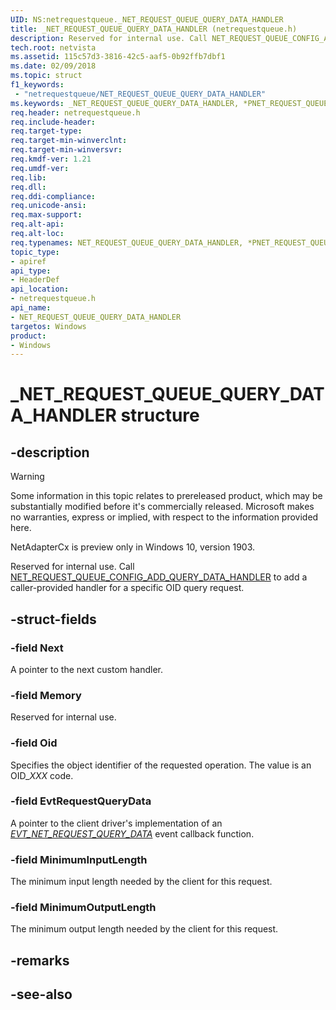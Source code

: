 ```yaml
---
UID: NS:netrequestqueue._NET_REQUEST_QUEUE_QUERY_DATA_HANDLER
title: _NET_REQUEST_QUEUE_QUERY_DATA_HANDLER (netrequestqueue.h)
description: Reserved for internal use. Call NET_REQUEST_QUEUE_CONFIG_ADD_QUERY_DATA_HANDLER to add a caller-provided handler for a specific OID query request.
tech.root: netvista
ms.assetid: 115c57d3-3816-42c5-aaf5-0b92ffb7dbf1
ms.date: 02/09/2018
ms.topic: struct
f1_keywords:
 - "netrequestqueue/NET_REQUEST_QUEUE_QUERY_DATA_HANDLER"
ms.keywords: _NET_REQUEST_QUEUE_QUERY_DATA_HANDLER, *PNET_REQUEST_QUEUE_QUERY_DATA_HANDLER, NET_REQUEST_QUEUE_QUERY_DATA_HANDLER, 
req.header: netrequestqueue.h
req.include-header:
req.target-type:
req.target-min-winverclnt:
req.target-min-winversvr:
req.kmdf-ver: 1.21
req.umdf-ver:
req.lib:
req.dll:
req.ddi-compliance:
req.unicode-ansi:
req.max-support:
req.alt-api:
req.alt-loc:
req.typenames: NET_REQUEST_QUEUE_QUERY_DATA_HANDLER, *PNET_REQUEST_QUEUE_QUERY_DATA_HANDLER
topic_type: 
- apiref
api_type: 
- HeaderDef
api_location:
- netrequestqueue.h
api_name: 
- NET_REQUEST_QUEUE_QUERY_DATA_HANDLER
targetos: Windows
product:
- Windows
---
```


# _NET_REQUEST_QUEUE_QUERY_DATA_HANDLER structure

## -description

> [!WARNING]
> Some information in this topic relates to prereleased product, which may be substantially modified before it's commercially released. Microsoft makes no warranties, express or implied, with respect to the information provided here.
>
> NetAdapterCx is preview only in Windows 10, version 1903.

Reserved for internal use. Call [NET_REQUEST_QUEUE_CONFIG_ADD_QUERY_DATA_HANDLER](nf-netrequestqueue-net_request_queue_config_add_query_data_handler.md) to add a caller-provided handler for a specific OID query request.

## -struct-fields

### -field Next
A pointer to the next custom handler.
 
### -field Memory
Reserved for internal use.
 
### -field Oid
Specifies the object identifier of the requested operation. The value is an OID\_*XXX* code. 
 
### -field EvtRequestQueryData
A pointer to the client driver's implementation of an *[EVT_NET_REQUEST_QUERY_DATA](nc-netrequestqueue-evt_net_request_query_data.md)* event callback function.
 
### -field MinimumInputLength
The minimum input length needed by the client for this request.
 
### -field MinimumOutputLength
The minimum output length needed by the client for this request.

## -remarks


## -see-also
